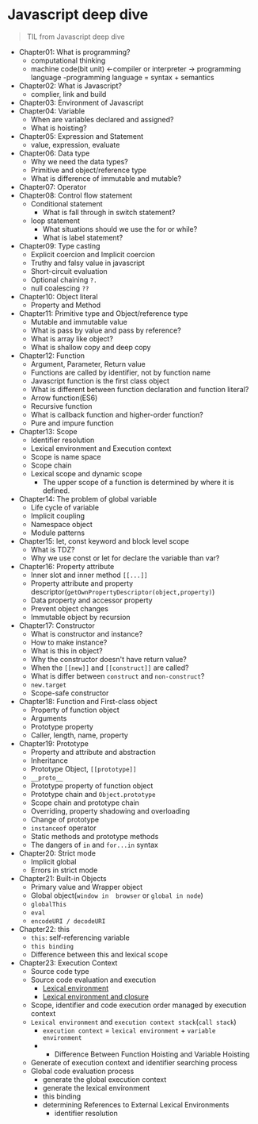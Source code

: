 # Javascript deep dive
> TIL from Javascript deep dive

- Chapter01: What is programming?
  - computational thinking
  - machine code(bit unit) <-compiler or interpreter -> programming language
  -programming language = syntax + semantics
- Chapter02: What is Javascript?
  - complier, link and build
- Chapter03: Environment of Javascript
- Chapter04: Variable
  - When are variables declared and assigned?
  - What is hoisting?
- Chapter05: Expression and Statement
  - value, expression, evaluate
- Chapter06: Data type
  - Why we need the data types?
  - Primitive and object/reference type
  - What is difference of immutable and mutable?
- Chapter07: Operator
- Chapter08: Control flow statement
  - Conditional statement
    - What is fall through in switch statement?
  - loop statement
    - What situations should we use the for or while?
    - What is label statement?
- Chapter09: Type casting
  - Explicit coercion and Implicit coercion
  - Truthy and falsy value in javascript
  - Short-circuit evaluation
  - Optional chaining `?.`
  - null coalescing `??`
- Chapter10: Object literal
  - Property and Method
- Chapter11: Primitive type and Object/reference type
  - Mutable and immutable value
  - What is pass by value and pass by reference?
  - What is array like object?
  - What is shallow copy and deep copy
- Chapter12: Function
  - Argument, Parameter, Return value
  - Functions are called by identifier, not by function name
  - Javascript function is the first class object
  - What is different between function declaration and function literal?
  - Arrow function(ES6)
  - Recursive function
  - What is callback function and higher-order function?
  - Pure and impure function
- Chapter13: Scope
  - Identifier resolution
  - Lexical environment and Execution context
  - Scope is name space
  - Scope chain
  - Lexical scope and dynamic scope
    - The upper scope of a function is determined by where it is defined.
- Chapter14: The problem of global variable
  - Life cycle of variable
  - Implicit coupling
  - Namespace object
  - Module patterns
- Chapter15: let, const keyword and block level scope
  - What is TDZ?
  - Why we use const or let for declare the variable than var?
- Chapter16: Property attribute
  - Inner slot and inner method `[[...]]`
  - Property attribute and property descriptor(`getOwnPropertyDescriptor(object,property)`)
  - Data property and accessor property
  - Prevent object changes
  - Immutable object by recursion
- Chapter17: Constructor
  - What is constructor and instance?
  - How to make instance?
  - What is this in object?
  - Why the constructor doesn't have return value?
  - When the `[[new]]` and `[[construct]]` are called?
  - What is differ between `construct` and `non-construct`?
  - `new.target`
  - Scope-safe constructor
- Chapter18: Function and First-class object
  - Property of function object
  - Arguments
  - Prototype property
  - Caller, length, name, property
- Chapter19: Prototype
  - Property and attribute and abstraction
  - Inheritance
  - Prototype Object, `[[prototype]]`
  - `__proto__`
  - Prototype property of function object
  - Prototype chain and `Object.prototype`
  - Scope chain and prototype chain
  - Overriding, property shadowing and overloading
  - Change of prototype
  - `instanceof` operator
  - Static methods and prototype methods
  - The dangers of `in` and `for...in` syntax
- Chapter20: Strict mode
  - Implicit global
  - Errors in strict mode
- Chapter21: Built-in Objects
  - Primary value and Wrapper object
  - Global object(`window in  browser` or `global in node`)
  - `globalThis`
  - `eval`
  - `encodeURI / decodeURI`
- Chapter22: this
  - `this`: self-referencing variable
  - `this binding`
  - Difference between this and lexical scope
- Chapter23: Execution Context
  - Source code type
  - Source code evaluation and execution
    - [Lexical environment](https://ko.javascript.info/closure#ref-1178)
    - [Lexical environment and closure](https://ko.javascript.info/closure)
  - Scope, identifier and code execution order managed by execution context
  - `Lexical environment` and `execution context stack`(`call stack`)
    - `execution context` = `lexical environment` + `variable environment`
    - - Difference Between Function Hoisting and Variable Hoisting
  - Generate of execution context and identifier searching process
  - Global code evaluation process
    - generate the global execution context
    - generate the lexical environment
    - this binding
    - determining References to External Lexical Environments
      - identifier resolution